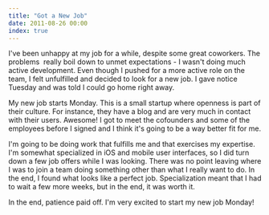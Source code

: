 ```yaml
---
title: "Got a New Job"
date: 2011-08-26 00:00
index: true
---
```


I've been unhappy at my job for a while, despite some great coworkers. The problems &nbsp;really boil down to unmet expectations - I wasn't doing much active development. Even though I pushed for a more active role on the team, I felt unfulfilled and decided to look for a new job. I gave notice Tuesday and was told I could go home right away.

My new job starts Monday. This is a small startup where openness is part of their culture. For instance, they have a blog and are very much in contact with their users. Awesome! I got to meet the cofounders and some of the employees before I signed and I think it's going to be a way better fit for me.

I'm going to be doing work that fulfills me and that exercises my expertise. I'm somewhat specialized in iOS and mobile user interfaces, so I did turn down a few job offers while I was looking. There was no point leaving where I was to join a team doing something other than what I really want to do. In the end, I found what looks like a perfect job. Specialization meant that I had to wait a few more weeks, but in the end, it was worth it.

In the end, patience paid off. I'm very excited to start my new job Monday!

<!-- more -->
